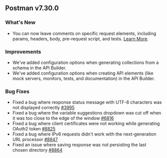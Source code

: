 ## Postman v7.30.0

### What's New
* You can now leave comments on specific request elements, including params, headers, body, pre-request script, and tests. [Learn More](https://learning.postman.com/docs/collaborating-in-postman/commenting-on-collections/#commenting-in-the-app).

### Improvements
* We've added configuration options when generating collections from a schema in the API Builder.
* We've added configuration options when creating API elements (like mock servers, monitors, tests, and documentation) in the API Builder.

### Bug Fixes
* Fixed a bug where response status message with UTF-8 characters was not displayed correctly
[#3995](https://github.com/postmanlabs/postman-app-support/issues/3995)
* Fixed a bug where the variable suggestions dropdown was cut off when it was too close to the edge of the window
[#6816](https://github.com/postmanlabs/postman-app-support/issues/6816)
* Fixed a bug where client certificates were not working while generating OAuth2 token
[#8825](https://github.com/postmanlabs/postman-app-support/issues/8825)
* Fixed a bug where IPv6 requests didn't work with the next-generation URL processor
[#8847](https://github.com/postmanlabs/postman-app-support/issues/8847)
* Fixed an issue where saving response was not persisting the last chosen directory
[#8864](https://github.com/postmanlabs/postman-app-support/issues/8864)
